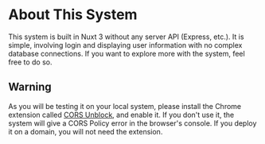 # About This System

This system is built in Nuxt 3 without any server API (Express, etc.). It is simple, involving login and displaying user information with no complex database connections. If you want to explore more with the system, feel free to do so.  
  
## Warning  
As you will be testing it on your local system, please install the Chrome extension called [CORS Unblock](https://chrome.google.com/webstore/detail/cors-unblock/lfhmikememgdcahcdlaciloancbhjino), and enable it. If you don't use it, the system will give a CORS Policy error in the browser's console. If you deploy it on a domain, you will not need the extension.